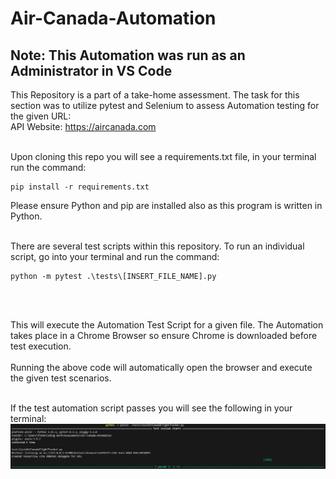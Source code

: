 # Air-Canada-Automation
 
## Note: This Automation was run as an Administrator in VS Code 

This Repository is a part of a take-home assessment. The task for this section was to utilize pytest and Selenium to assess Automation testing for the given URL: <br />
API Website: https://aircanada.com <br /> <br />

Upon cloning this repo you will see a requirements.txt file, in your terminal run the command:
```
pip install -r requirements.txt
```
Please ensure Python and pip are installed also as this program is written in Python.<br/> <br/>

There are several test scripts within this repository. To run an individual script, go into your terminal and run the command:
```
python -m pytest .\tests\[INSERT_FILE_NAME].py
```
<br /><br />

This will execute the Automation Test Script for a given file. The Automation takes place in a Chrome Browser so ensure Chrome is downloaded before test execution. <br /><br />
Running the above code will automatically open the browser and execute the given test scenarios. <br /><br />

If the test automation script passes you will see the following in your terminal: <br/>
![alt text](https://github.com/MatthewSharpOTU/Air-Canada-Automation/blob/main/images/Screenshot%202024-10-12%20143949.png)

